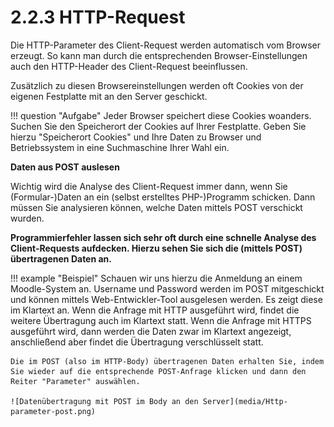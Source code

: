 # 2.2.3 HTTP-Request

Die HTTP-Parameter des Client-Request werden automatisch vom Browser erzeugt. So kann man durch die entsprechenden Browser-Einstellungen auch den HTTP-Header des Client-Request beeinflussen.

Zusätzlich zu diesen Browsereinstellungen werden oft Cookies von der eigenen Festplatte mit an den Server geschickt.

!!! question "Aufgabe"
    Jeder Browser speichert diese Cookies woanders. Suchen Sie den Speicherort der Cookies auf Ihrer Festplatte. Geben Sie hierzu "Speicherort Cookies" und Ihre Daten zu Browser und Betriebssystem in eine Suchmaschine Ihrer Wahl ein.

**Daten aus POST auslesen**

Wichtig wird die Analyse des Client-Request immer dann, wenn Sie (Formular-)Daten an ein (selbst erstelltes PHP-)Programm schicken. Dann müssen Sie analysieren können, welche Daten mittels POST verschickt wurden.

**Programmierfehler lassen sich sehr oft durch eine schnelle Analyse des Client-Requests aufdecken. Hierzu sehen Sie sich die (mittels POST) übertragenen Daten an.**

!!! example "Beispiel"
    Schauen wir uns hierzu die Anmeldung an einem Moodle-System an. Username und Password werden im POST mitgeschickt und können mittels Web-Entwickler-Tool ausgelesen werden. Es zeigt diese im Klartext an. Wenn die Anfrage mit HTTP ausgeführt wird, findet die weitere Übertragung auch im Klartext statt. Wenn die Anfrage mit HTTPS ausgeführt wird, dann werden die Daten zwar im Klartext angezeigt, anschließend aber findet die Übertragung verschlüsselt statt.

    Die im POST (also im HTTP-Body) übertragenen Daten erhalten Sie, indem Sie wieder auf die entsprechende POST-Anfrage klicken und dann den Reiter "Parameter" auswählen.

    ![Datenübertragung mit POST im Body an den Server](media/Http-parameter-post.png)
